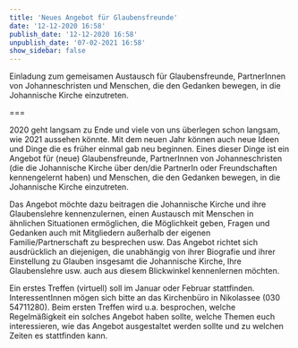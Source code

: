 ```yaml
---
title: 'Neues Angebot für Glaubensfreunde'
date: '12-12-2020 16:58'
publish_date: '12-12-2020 16:58'
unpublish_date: '07-02-2021 16:58'
show_sidebar: false
---
```


Einladung zum gemeisamen Austausch für Glaubensfreunde, PartnerInnen von Johanneschristen und Menschen, die den Gedanken bewegen, in die Johannische Kirche einzutreten.

===

2020 geht langsam zu Ende und viele von uns überlegen schon langsam, wie 2021 aussehen könnte. Mit dem neuen Jahr können auch neue Ideen und Dinge die es früher einmal gab neu beginnen. Eines dieser Dinge ist ein Angebot für (neue) Glaubensfreunde, PartnerInnen von Johanneschristen (die die Johannische Kirche über den/die PartnerIn oder Freundschaften kennengelernt haben) und Menschen, die den Gedanken bewegen, in die Johannische Kirche einzutreten.

Das Angebot möchte dazu beitragen die Johannische Kirche und ihre Glaubenslehre kennenzulernen, einen Austausch mit Menschen in ähnlichen Situationen ermöglichen, die Möglichkeit geben, Fragen und Gedanken auch mit Mitgliedern außerhalb der eigenen Familie/Partnerschaft zu besprechen usw. Das Angebot richtet sich ausdrücklich an diejenigen, die unabhängig von ihrer Biografie und ihrer Einstellung zu Glauben insgesamt die Johannische Kirche, Ihre Glaubenslehre usw. auch aus diesem Blickwinkel kennenlernen möchten.

Ein erstes Treffen (virtuell) soll im Januar oder Februar stattfinden. InteressentInnen mögen sich bitte an das Kirchenbüro in Nikolassee (030 54711280). Beim ersten Treffen wird u.a. besprochen, welche Regelmäßigkeit ein solches Angebot haben sollte, welche Themen euch interessieren, wie das Angebot ausgestaltet werden sollte und zu welchen Zeiten es stattfinden kann.